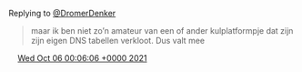 Replying to [@DromerDenker](https://twitter.com/DromerDenker/status/1445522061774909450)

> maar ik ben niet zo’n amateur van een of ander kulplatformpje dat zijn zijn eigen DNS tabellen verkloot\. Dus valt mee

<img src="../../media/tweet.ico" width="12" /> [Wed Oct 06 00:06:06 +0000 2021](https://twitter.com/DromerDenker/status/1445540836305891330)